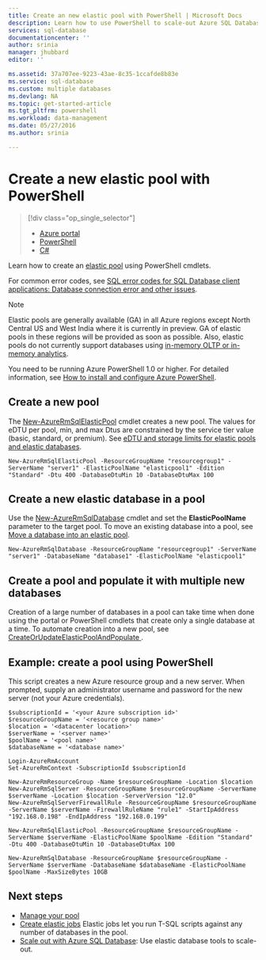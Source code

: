 ```yaml
---
title: Create an new elastic pool with PowerShell | Microsoft Docs
description: Learn how to use PowerShell to scale-out Azure SQL Database resources by creating a scalable elastic pool to manage multiple databases.
services: sql-database
documentationcenter: ''
author: srinia
manager: jhubbard
editor: ''

ms.assetid: 37a707ee-9223-43ae-8c35-1ccafde8b83e
ms.service: sql-database
ms.custom: multiple databases
ms.devlang: NA
ms.topic: get-started-article
ms.tgt_pltfrm: powershell
ms.workload: data-management
ms.date: 05/27/2016
ms.author: srinia

---
```

# Create a new elastic pool with PowerShell
> [!div class="op_single_selector"]
> * [Azure portal](sql-database-elastic-pool-create-portal.md)
> * [PowerShell](sql-database-elastic-pool-create-powershell.md)
> * [C#](sql-database-elastic-pool-create-csharp.md)
>
>

Learn how to create an [elastic pool](sql-database-elastic-pool.md) using PowerShell cmdlets.

For common error codes, see [SQL error codes for SQL Database client applications: Database connection error and other issues](sql-database-develop-error-messages.md).

> [!NOTE]
> Elastic pools are generally available (GA) in all Azure regions except North Central US and West India where it is currently in preview.  GA of elastic pools in these regions will be provided as soon as possible. Also, elastic pools do not currently support databases using [in-memory OLTP or in-memory analytics](sql-database-in-memory.md).
>
>

You need to be running Azure PowerShell 1.0 or higher. For detailed information, see [How to install and configure Azure PowerShell](/powershell/azureps-cmdlets-docs).

## Create a new pool
The [New-AzureRmSqlElasticPool](https://msdn.microsoft.com/library/azure/mt619378\(v=azure.300\).aspx) cmdlet creates a new pool. The values for eDTU per pool, min, and max Dtus are constrained by the service tier value (basic, standard, or premium). See [eDTU and storage limits for elastic pools and elastic databases](sql-database-elastic-pool.md#edtu-and-storage-limits-for-elastic-pools).

    New-AzureRmSqlElasticPool -ResourceGroupName "resourcegroup1" -ServerName "server1" -ElasticPoolName "elasticpool1" -Edition "Standard" -Dtu 400 -DatabaseDtuMin 10 -DatabaseDtuMax 100


## Create a new elastic database in a pool
Use the [New-AzureRmSqlDatabase](https://msdn.microsoft.com/library/azure/mt619339\(v=azure.300\).aspx) cmdlet and set the **ElasticPoolName** parameter to the target pool. To move an existing database into a pool, see [Move a database into an elastic pool](sql-database-elastic-pool-manage-powershell.md#move-a-database-into-an-elastic-pool).

    New-AzureRmSqlDatabase -ResourceGroupName "resourcegroup1" -ServerName "server1" -DatabaseName "database1" -ElasticPoolName "elasticpool1"

## Create a pool and populate it with multiple new databases
Creation of a large number of databases in a pool can take time when done using the portal or PowerShell cmdlets that create only a single database at a time. To automate creation into a new pool, see [CreateOrUpdateElasticPoolAndPopulate ](https://gist.github.com/billgib/d80c7687b17355d3c2ec8042323819ae).   

## Example: create a pool using PowerShell
This script creates a new Azure resource group and a new server. When prompted, supply an administrator username and password for the new server (not your Azure credentials).

    $subscriptionId = '<your Azure subscription id>'
    $resourceGroupName = '<resource group name>'
    $location = '<datacenter location>'
    $serverName = '<server name>'
    $poolName = '<pool name>'
    $databaseName = '<database name>'

    Login-AzureRmAccount
    Set-AzureRmContext -SubscriptionId $subscriptionId

    New-AzureRmResourceGroup -Name $resourceGroupName -Location $location
    New-AzureRmSqlServer -ResourceGroupName $resourceGroupName -ServerName $serverName -Location $location -ServerVersion "12.0"
    New-AzureRmSqlServerFirewallRule -ResourceGroupName $resourceGroupName -ServerName $serverName -FirewallRuleName "rule1" -StartIpAddress "192.168.0.198" -EndIpAddress "192.168.0.199"

    New-AzureRmSqlElasticPool -ResourceGroupName $resourceGroupName -ServerName $serverName -ElasticPoolName $poolName -Edition "Standard" -Dtu 400 -DatabaseDtuMin 10 -DatabaseDtuMax 100

    New-AzureRmSqlDatabase -ResourceGroupName $resourceGroupName -ServerName $serverName -DatabaseName $databaseName -ElasticPoolName $poolName -MaxSizeBytes 10GB



## Next steps
* [Manage your pool](sql-database-elastic-pool-manage-powershell.md)
* [Create elastic jobs](sql-database-elastic-jobs-overview.md) Elastic jobs let you run T-SQL scripts against any number of databases in the pool.
* [Scale out with Azure SQL Database](sql-database-elastic-scale-introduction.md): Use elastic database tools to scale-out.
